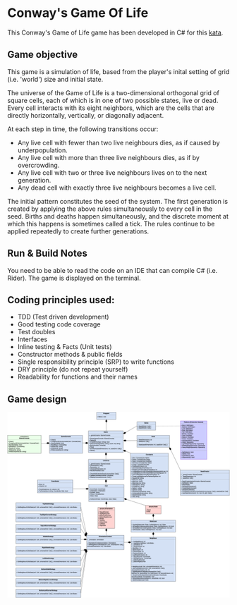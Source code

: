 # Conway's Game Of Life

This Conway's Game of Life game has been developed in C# for this [kata](https://github.com/MYOB-Technology/General_Developer/blob/main/katas/kata-conways-game-of-life/kata-conways-game-of-life.md). 

## Game objective

This game is a simulation of life, based from the player's inital setting of grid (i.e. 'world') size and initial state.

The universe of the Game of Life is a two-dimensional orthogonal grid of square cells, each of which is in one of two possible states, live or dead. Every cell interacts with its eight neighbors, which are the cells that are directly horizontally, vertically, or diagonally adjacent.

At each step in time, the following transitions occur:

- Any live cell with fewer than two live neighbours dies, as if caused by underpopulation.
- Any live cell with more than three live neighbours dies, as if by overcrowding.
- Any live cell with two or three live neighbours lives on to the next generation.
- Any dead cell with exactly three live neighbours becomes a live cell.

The initial pattern constitutes the seed of the system. The first generation is created by applying the above rules simultaneously to every cell in the seed. Births and deaths happen simultaneously, and the discrete moment at which this happens is sometimes called a tick. The rules continue to be applied repeatedly to create further generations.

## Run & Build Notes
You need to be able to read the code on an IDE that can compile C# (i.e. Rider). The game is displayed on the terminal.

## Coding principles used:
- TDD (Test driven development)
- Good testing code coverage
- Test doubles
- Interfaces
- Inline testing & Facts (Unit tests)
- Constructor methods & public fields 
- Single responsibility principle (SRP) to write functions
- DRY principle (do not repeat yourself)
- Readability for functions and their names

## Game design

![UML diagram](https://github.com/josephinechong-myob/ConwaysGameOfLife/blob/main/ConwaysGameOfLifeWithDemo.drawio.png)
